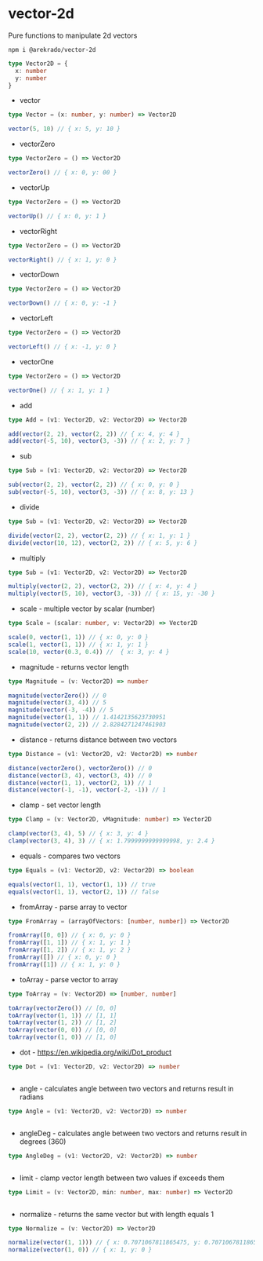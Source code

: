 # vector-2d

Pure functions to manipulate 2d vectors

```
npm i @arekrado/vector-2d
```

```ts
type Vector2D = {
  x: number
  y: number
}
```

- vector

```ts
type Vector = (x: number, y: number) => Vector2D
```

```js
vector(5, 10) // { x: 5, y: 10 }
```

- vectorZero

```ts
type VectorZero = () => Vector2D
```

```js
vectorZero() // { x: 0, y: 00 }
```

- vectorUp

```ts
type VectorZero = () => Vector2D
```

```js
vectorUp() // { x: 0, y: 1 }
```

- vectorRight

```ts
type VectorZero = () => Vector2D
```

```js
vectorRight() // { x: 1, y: 0 }
```

- vectorDown

```ts
type VectorZero = () => Vector2D
```

```js
vectorDown() // { x: 0, y: -1 }
```

- vectorLeft

```ts
type VectorZero = () => Vector2D
```

```js
vectorLeft() // { x: -1, y: 0 }
```

- vectorOne

```ts
type VectorZero = () => Vector2D
```

```js
vectorOne() // { x: 1, y: 1 }
```

- add

```ts
type Add = (v1: Vector2D, v2: Vector2D) => Vector2D
```

```js
add(vector(2, 2), vector(2, 2)) // { x: 4, y: 4 }
add(vector(-5, 10), vector(3, -3)) // { x: 2, y: 7 }
```

- sub

```ts
type Sub = (v1: Vector2D, v2: Vector2D) => Vector2D
```

```js
sub(vector(2, 2), vector(2, 2)) // { x: 0, y: 0 }
sub(vector(-5, 10), vector(3, -3)) // { x: 8, y: 13 }
```

- divide

```ts
type Sub = (v1: Vector2D, v2: Vector2D) => Vector2D
```

```js
divide(vector(2, 2), vector(2, 2)) // { x: 1, y: 1 }
divide(vector(10, 12), vector(2, 2)) // { x: 5, y: 6 }
```

- multiply

```ts
type Sub = (v1: Vector2D, v2: Vector2D) => Vector2D
```

```js
multiply(vector(2, 2), vector(2, 2)) // { x: 4, y: 4 }
multiply(vector(5, 10), vector(3, -3)) // { x: 15, y: -30 }
```

- scale - multiple vector by scalar (number)

```ts
type Scale = (scalar: number, v: Vector2D) => Vector2D
```

```js
scale(0, vector(1, 1)) // { x: 0, y: 0 }
scale(1, vector(1, 1)) // { x: 1, y: 1 }
scale(10, vector(0.3, 0.4)) //  { x: 3, y: 4 }
```

- magnitude - returns vector length

```ts
type Magnitude = (v: Vector2D) => number
```

```js
magnitude(vectorZero()) // 0
magnitude(vector(3, 4)) // 5
magnitude(vector(-3, -4)) // 5
magnitude(vector(1, 1)) // 1.4142135623730951
magnitude(vector(2, 2)) // 2.8284271247461903
```

- distance - returns distance between two vectors

```ts
type Distance = (v1: Vector2D, v2: Vector2D) => number
```

```js
distance(vectorZero(), vectorZero()) // 0
distance(vector(3, 4), vector(3, 4)) // 0
distance(vector(1, 1), vector(2, 1)) // 1
distance(vector(-1, -1), vector(-2, -1)) // 1
```

- clamp - set vector length

```ts
type Clamp = (v: Vector2D, vMagnitude: number) => Vector2D
```

```js
clamp(vector(3, 4), 5) // { x: 3, y: 4 }
clamp(vector(3, 4), 3) // { x: 1.7999999999999998, y: 2.4 }
```

- equals - compares two vectors

```ts
type Equals = (v1: Vector2D, v2: Vector2D) => boolean
```

```js
equals(vector(1, 1), vector(1, 1)) // true
equals(vector(1, 1), vector(2, 1)) // false
```

- fromArray - parse array to vector

```ts
type FromArray = (arrayOfVectors: [number, number]) => Vector2D
```

```js
fromArray([0, 0]) // { x: 0, y: 0 }
fromArray([1, 1]) // { x: 1, y: 1 }
fromArray([1, 2]) // { x: 1, y: 2 }
fromArray([]) // { x: 0, y: 0 }
fromArray([1]) // { x: 1, y: 0 }
```

- toArray - parse vector to array

```ts
type ToArray = (v: Vector2D) => [number, number]
```

```js
toArray(vectorZero()) // [0, 0]
toArray(vector(1, 1)) // [1, 1]
toArray(vector(1, 2)) // [1, 2]
toArray(vector(0, 0)) // [0, 0]
toArray(vector(1, 0)) // [1, 0]
```

- dot - https://en.wikipedia.org/wiki/Dot_product

```ts
type Dot = (v1: Vector2D, v2: Vector2D) => number
```

```js
```

- angle - calculates angle between two vectors and returns result in radians

```ts
type Angle = (v1: Vector2D, v2: Vector2D) => number
```

```js
```

- angleDeg - calculates angle between two vectors and returns result in degrees (360)

```ts
type AngleDeg = (v1: Vector2D, v2: Vector2D) => number
```

```js
```

- limit - clamp vector length between two values if exceeds them

```ts
type Limit = (v: Vector2D, min: number, max: number) => Vector2D
```

```js
```

- normalize - returns the same vector but with length equals 1

```ts
type Normalize = (v: Vector2D) => Vector2D
```

```js
normalize(vector(1, 1))) // { x: 0.7071067811865475, y: 0.7071067811865475 }
normalize(vector(1, 0)) // { x: 1, y: 0 }
```

